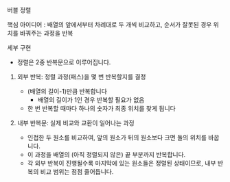 버블 정렬

핵심 아이디어 : 배열의 앞에서부터 차례대로 두 개씩 비교하고, 순서가 잘못된 경우 위치를 바꿔주는 과정을 반복

세부 구현
- 정렬은 2중 반복문으로 이루어집니다.

1. 외부 반복: 정렬 과정(패스)을 몇 번 반복할지를 결정
    - (배열의 길이-1)만큼 반복합니다
        - 배열의 길이가 1인 경우 반복할 필요가 없음
    - 한 번 반복할 때마다 하나의 숫자가 최종 위치를 찾게 됩니다

2. 내부 반복문: 실제 비교와 교환이 일어나는 과정
    - 인접한 두 원소를 비교하여, 앞의 원소가 뒤의 원소보다 크면 둘의 위치를 바꿉니다.
    - 이 과정을 배열의 (아직 정렬되지 않은) 끝 부분까지 반복합니다.
    - 각 외부 반복이 진행될수록 마지막에 있는 원소들은 정렬된 상태이므로, 내부 반복의 비교 범위는 점점 줄어듭니다.